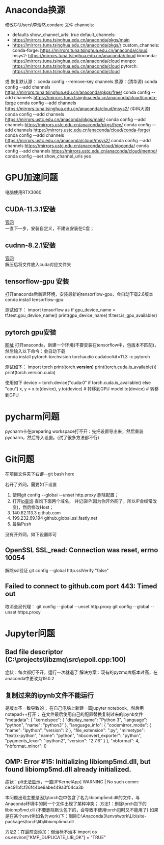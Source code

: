 
# Anaconda换源
修改C:\Users\李浩然\.condarc 文件
channels:
  - defaults
show_channel_urls: true
default_channels:
  - https://mirrors.tuna.tsinghua.edu.cn/anaconda/pkgs/main
  - https://mirrors.tuna.tsinghua.edu.cn/anaconda/pkgs/r
custom_channels:
  conda-forge: https://mirrors.tuna.tsinghua.edu.cn/anaconda/cloud
  msys2: https://mirrors.tuna.tsinghua.edu.cn/anaconda/cloud
  bioconda: https://mirrors.tuna.tsinghua.edu.cn/anaconda/cloud
  menpo: https://mirrors.tuna.tsinghua.edu.cn/anaconda/cloud
  pytorch: https://mirrors.tuna.tsinghua.edu.cn/anaconda/cloud

或
恢复默认源：
conda config --remove-key channels
换源：(清华源)
conda config --add channels https://mirrors.tuna.tsinghua.edu.cn/anaconda/pkgs/free/
conda config --add channels https://mirrors.tuna.tsinghua.edu.cn/anaconda/cloud/conda-forge
conda config --add channels https://mirrors.tuna.tsinghua.edu.cn/anaconda/cloud/msys2/
(中科大源)
conda config --add channels https://mirrors.ustc.edu.cn/anaconda/pkgs/main/
conda config --add channels https://mirrors.ustc.edu.cn/anaconda/pkgs/free/
conda config --add channels https://mirrors.ustc.edu.cn/anaconda/cloud/conda-forge/
conda config --add channels https://mirrors.ustc.edu.cn/anaconda/cloud/msys2/
conda config --add channels https://mirrors.ustc.edu.cn/anaconda/cloud/bioconda/
conda config --add channels https://mirrors.ustc.edu.cn/anaconda/cloud/menpo/
conda config --set show_channel_urls yes


# GPU加速问题
电脑使用RTX3060

## CUDA-11.3.1安装
[官网](https://developer.nvidia.com/cuda-toolkit-archive) \
一直下一步，安装自定义，不建议安装在C盘；

## cudnn-8.2.1安装
[官网](https://developer.nvidia.com/rdp/cudnn-archive) \
解压后将文件放入cuda对应文件夹

## tensorflow-gpu 安装
打开anaconda后新建环境，安装最新的tensorflow-gpu，会自动下载2.6版本
conda install tensorflow-gpu

测试如下：
import tensorflow as tf
gpu_device_name = tf.test.gpu_device_name()
print(gpu_device_name)
tf.test.is_gpu_available()

## pytorch gpu安装
[网址](https://pytorch.org/)
打开anaconda，新建一个环境(不要安装在tensorflow中，包版本不匹配)，然后输入以下命令：会自动下载\
conda install pytorch torchvision torchaudio cudatoolkit=11.3 -c pytorch

测试如下：
import torch
print(torch.__version__)
print(torch.cuda.is_available())
print(torch.version.cuda)

使用如下
device = torch.device("cuda:0" if torch.cuda.is_available() else "cpu")
x, y = x.to(device), y.to(device)  # 转移到GPU
model.to(device)  # 转移到GPU

# pycharm问题
pycharm卡在preparing workspace打不开：先把设置导出来，然后重装pycharm，然后导入设置。(试了很多方法都不行)

# Git问题
在项目文件夹下右键--git bash here

若开了外网，需要如下设置
1. 使用git config --global --unset http.proxy 删除配置；
2. 打开[ip查询](http://ipaddress.com) 查询下面两个域名， 并记录IP(因为你开外网了，所以IP会经常改变)，然后修改Host；
3. 140.82.113.3 github.com  
4. 199.232.69.194 github.global.ssl.fastly.net
5. 最后Push

没有开外网，如下设置即可
## OpenSSL SSL_read: Connection was reset, errno 10054
解除ssl验证
git config --global http.sslVerify "false"

## Failed to connect to github.com port 443: Timed out
取消全局代理：
git config --global --unset http.proxy
git config --global --unset https.proxy


# Jupyter问题
## Bad file descriptor (C:\projects\libzmq\src\epoll.cpp:100)
症状：每次都打不开，运行一次就退了
解决方案：现有的pyzmq库版本过高，在anaconda中更改为19.0.2

## 复制过来的ipynb文件不能运行
是版本不一致导致的；
在自己电脑上新建一篇jupyter notebook，然后用notepad++打开；
在文件最后使用自己的配置替换复制过来的ipynb文件
 "metadata": {
  "kernelspec": {
   "display_name": "Python 3",
   "language": "python",
   "name": "python3"
  },
  "language_info": {
   "codemirror_mode": {
    "name": "ipython",
    "version": 2
   },
   "file_extension": ".py",
   "mimetype": "text/x-python",
   "name": "python",
   "nbconvert_exporter": "python",
   "pygments_lexer": "ipython2",
   "version": "2.7.6"
  }
 },
 "nbformat": 4,
 "nbformat_minor": 0

## OMP: Error #15: Initializing libiomp5md.dll, but found libiomp5md.dll already initialized.
症状：plt无法显示，一直[IPKernelApp] WARNING | No such comm: ce491bfcf26f44be9abe449a3f04ca3b

本问题出现主要是因为torch包中包含了名为libiomp5md.dll的文件，与Anaconda环境中的同一个文件出现了某种冲突；
方法1：删除torch包下的libiomp5md.dll (不要删除默认包下的，会导致不使用torch包时又不能用了)
如果是在某个env(例如名为work)下：删除E:\Anaconda3\envs\work\Lib\site-packages\torch\lib\libiomp5md.dll

方法2：在最前面添加：但治标不治本
import os
os.environ["KMP_DUPLICATE_LIB_OK"]  =  "TRUE"

